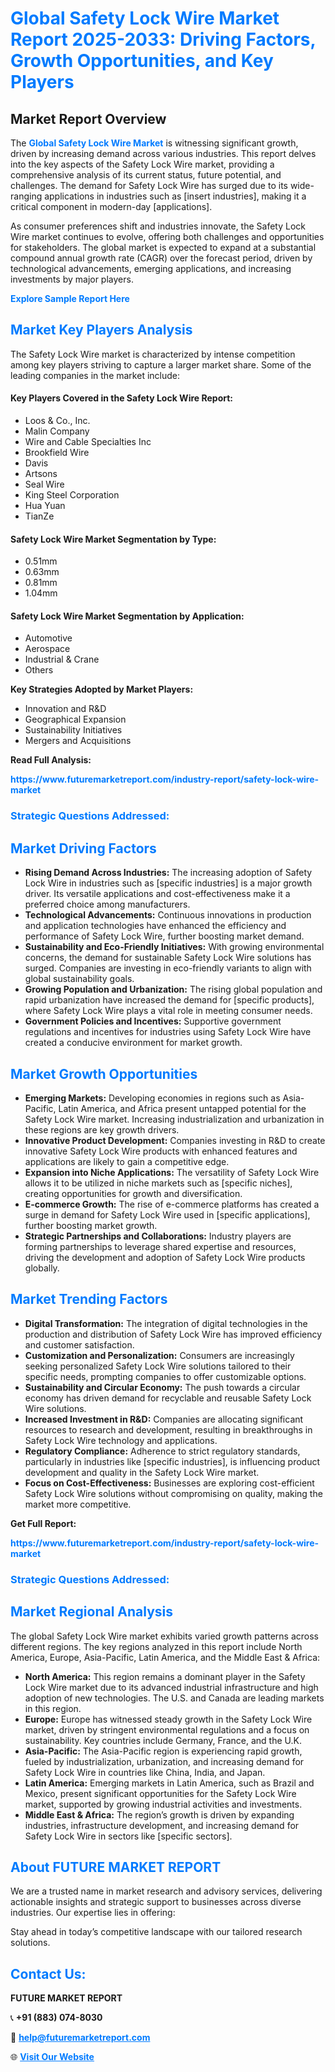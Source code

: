 <h1 style="color: #007BFF;">Global Safety Lock Wire Market Report 2025-2033: Driving Factors, Growth Opportunities, and Key Players</h1>

<section id="overview">
<h2>Market Report Overview</h2>
<p>The <a href="https://www.futuremarketreport.com/industry-report/safety-lock-wire-market" style="color: #007BFF; text-decoration: none;"><strong>Global Safety Lock Wire Market</strong></a> is witnessing significant growth, driven by increasing demand across various industries. This report delves into the key aspects of the Safety Lock Wire market, providing a comprehensive analysis of its current status, future potential, and challenges. The demand for Safety Lock Wire has surged due to its wide-ranging applications in industries such as [insert industries], making it a critical component in modern-day [applications].</p>
<p>As consumer preferences shift and industries innovate, the Safety Lock Wire market continues to evolve, offering both challenges and opportunities for stakeholders. The global market is expected to expand at a substantial compound annual growth rate (CAGR) over the forecast period, driven by technological advancements, emerging applications, and increasing investments by major players.</p>
</section>

<section id="overview">
<p><a href="https://www.futuremarketreport.com/request-sample/reportId=103111" style="color: #007BFF; text-decoration: none;"><strong>Explore Sample Report Here</strong></a></p>
</section>

<section id="key-players">
<h2 style="color: #007BFF;">Market Key Players Analysis</h2>
<p>The Safety Lock Wire market is characterized by intense competition among key players striving to capture a larger market share. Some of the leading companies in the market include:</p>
<h4>Key Players Covered in the Safety Lock Wire Report:</h4>
<ul><li>Loos &amp; Co., Inc.</li><li>Malin Company</li><li>Wire and Cable Specialties Inc</li><li>Brookfield Wire</li><li>Davis</li><li>Artsons</li><li>Seal Wire</li><li>King Steel Corporation</li><li>Hua Yuan</li><li>TianZe</li></ul>
<h4>Safety Lock Wire Market Segmentation by Type:</h4>
<ul><li>0.51mm</li><li>0.63mm</li><li>0.81mm</li><li>1.04mm</li></ul>

<h4>Safety Lock Wire Market Segmentation by Application:</h4>
<ul><li>Automotive</li><li>Aerospace</li><li>Industrial &amp; Crane</li><li>Others</li></ul>
<p><strong>Key Strategies Adopted by Market Players:</strong></p>
<ul>
<li>Innovation and R&D</li>
<li>Geographical Expansion</li>
<li>Sustainability Initiatives</li>
<li>Mergers and Acquisitions</li>
</ul>
</section>

<section>
<p><strong>Read Full Analysis: </strong></p><a href="https://www.futuremarketreport.com/industry-report/safety-lock-wire-market" style="color: #007BFF; text-decoration: none;"><strong>https://www.futuremarketreport.com/industry-report/safety-lock-wire-market</strong></a>
<h3 style="color: #007BFF;">Strategic Questions Addressed:</h3>
</section>

<section id="driving-factors">
<h2 style="color: #007BFF;">Market Driving Factors</h2>
<ul>
<li><strong>Rising Demand Across Industries:</strong> The increasing adoption of Safety Lock Wire in industries such as [specific industries] is a major growth driver. Its versatile applications and cost-effectiveness make it a preferred choice among manufacturers.</li>
<li><strong>Technological Advancements:</strong> Continuous innovations in production and application technologies have enhanced the efficiency and performance of Safety Lock Wire, further boosting market demand.</li>
<li><strong>Sustainability and Eco-Friendly Initiatives:</strong> With growing environmental concerns, the demand for sustainable Safety Lock Wire solutions has surged. Companies are investing in eco-friendly variants to align with global sustainability goals.</li>
<li><strong>Growing Population and Urbanization:</strong> The rising global population and rapid urbanization have increased the demand for [specific products], where Safety Lock Wire plays a vital role in meeting consumer needs.</li>
<li><strong>Government Policies and Incentives:</strong> Supportive government regulations and incentives for industries using Safety Lock Wire have created a conducive environment for market growth.</li>
</ul>
</section>

<section id="growth-opportunities">
<h2 style="color: #007BFF;">Market Growth Opportunities</h2>
<ul>
<li><strong>Emerging Markets:</strong> Developing economies in regions such as Asia-Pacific, Latin America, and Africa present untapped potential for the Safety Lock Wire market. Increasing industrialization and urbanization in these regions are key growth drivers.</li>
<li><strong>Innovative Product Development:</strong> Companies investing in R&D to create innovative Safety Lock Wire products with enhanced features and applications are likely to gain a competitive edge.</li>
<li><strong>Expansion into Niche Applications:</strong> The versatility of Safety Lock Wire allows it to be utilized in niche markets such as [specific niches], creating opportunities for growth and diversification.</li>
<li><strong>E-commerce Growth:</strong> The rise of e-commerce platforms has created a surge in demand for Safety Lock Wire used in [specific applications], further boosting market growth.</li>
<li><strong>Strategic Partnerships and Collaborations:</strong> Industry players are forming partnerships to leverage shared expertise and resources, driving the development and adoption of Safety Lock Wire products globally.</li>
</ul>
</section>

<section id="trending-factors">
<h2 style="color: #007BFF;">Market Trending Factors</h2>
<ul>
<li><strong>Digital Transformation:</strong> The integration of digital technologies in the production and distribution of Safety Lock Wire has improved efficiency and customer satisfaction.</li>
<li><strong>Customization and Personalization:</strong> Consumers are increasingly seeking personalized Safety Lock Wire solutions tailored to their specific needs, prompting companies to offer customizable options.</li>
<li><strong>Sustainability and Circular Economy:</strong> The push towards a circular economy has driven demand for recyclable and reusable Safety Lock Wire solutions.</li>
<li><strong>Increased Investment in R&D:</strong> Companies are allocating significant resources to research and development, resulting in breakthroughs in Safety Lock Wire technology and applications.</li>
<li><strong>Regulatory Compliance:</strong> Adherence to strict regulatory standards, particularly in industries like [specific industries], is influencing product development and quality in the Safety Lock Wire market.</li>
<li><strong>Focus on Cost-Effectiveness:</strong> Businesses are exploring cost-efficient Safety Lock Wire solutions without compromising on quality, making the market more competitive.</li>
</ul>
</section>

<section>
<p><strong>Get Full Report: </strong></p><a href="https://www.futuremarketreport.com/industry-report/safety-lock-wire-market" style="color: #007BFF; text-decoration: none;"><strong>https://www.futuremarketreport.com/industry-report/safety-lock-wire-market</strong></a>
<h3 style="color: #007BFF;">Strategic Questions Addressed:</h3>
</section>


<section id="regional-analysis">
<h2 style="color: #007BFF;">Market Regional Analysis</h2>
<p>The global Safety Lock Wire market exhibits varied growth patterns across different regions. The key regions analyzed in this report include North America, Europe, Asia-Pacific, Latin America, and the Middle East & Africa:</p>
<ul>
<li><strong>North America:</strong> This region remains a dominant player in the Safety Lock Wire market due to its advanced industrial infrastructure and high adoption of new technologies. The U.S. and Canada are leading markets in this region.</li>
<li><strong>Europe:</strong> Europe has witnessed steady growth in the Safety Lock Wire market, driven by stringent environmental regulations and a focus on sustainability. Key countries include Germany, France, and the U.K.</li>
<li><strong>Asia-Pacific:</strong> The Asia-Pacific region is experiencing rapid growth, fueled by industrialization, urbanization, and increasing demand for Safety Lock Wire in countries like China, India, and Japan.</li>
<li><strong>Latin America:</strong> Emerging markets in Latin America, such as Brazil and Mexico, present significant opportunities for the Safety Lock Wire market, supported by growing industrial activities and investments.</li>
<li><strong>Middle East & Africa:</strong> The region’s growth is driven by expanding industries, infrastructure development, and increasing demand for Safety Lock Wire in sectors like [specific sectors].</li>
</ul>
</section>

<footer>
<h2 style="color: #007BFF;">About FUTURE MARKET REPORT</h2>
<p>We are a trusted name in market research and advisory services, delivering actionable insights and strategic support to businesses across diverse industries. Our expertise lies in offering:</p>

<p>Stay ahead in today’s competitive landscape with our tailored research solutions.</p>

<h2 style="color: #007BFF;">Contact Us:</h2>
<p><strong>FUTURE MARKET REPORT</strong></p>
<p>📞 <strong>+91 (883) 074-8030</strong></p>
<p>📧 <strong><a href="mailto:help@futuremarketreport.com" style="color: #007BFF;">help@futuremarketreport.com</a></strong></p>
<p>🌐 <strong><a href="https://www.futuremarketreport.com/" style="color: #007BFF;">Visit Our Website</a></strong></p>
</footer>